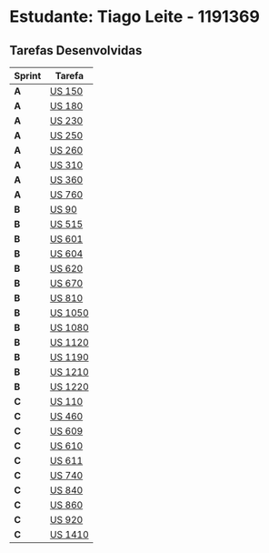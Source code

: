 # Estudante: Tiago Leite - 1191369

## Tarefas Desenvolvidas

| Sprint | Tarefa                                   |
|--------|------------------------------------------|
| **A**  | [US 150](../Sprint_A/us_150/readme.md)   |
| **A**  | [US 180](../Sprint_A/us_180/readme.md)   |
| **A**  | [US 230](../Sprint_A/us_230/readme.md)   |
| **A**  | [US 250](../Sprint_A/us_250/readme.md)   |
| **A**  | [US 260](../Sprint_A/us_260/readme.md)   |
| **A**  | [US 310](../Sprint_A/us_310/readme.md)   |
| **A**  | [US 360](../Sprint_A/us_360/readme.md)   |
| **A**  | [US 760](../Sprint_A/us_760/readme.md)   |
| **B**  | [US 90](../Sprint_B/us_90/readme.md)     |
| **B**  | [US 515](../Sprint_B/us_515/readme.md)   |
| **B**  | [US 601](../Sprint_B/us_601/readme.md)   |
| **B**  | [US 604](../Sprint_B/us_604/readme.md)   |
| **B**  | [US 620](../Sprint_B/us_620/readme.md)   |
| **B**  | [US 670](../Sprint_B/us_670/readme.md)   |
| **B**  | [US 810](../Sprint_B/us_810/readme.md)   |
| **B**  | [US 1050](../Sprint_B/us_1050/readme.md) |
| **B**  | [US 1080](../Sprint_B/us_1080/readme.md) |
| **B**  | [US 1120](../Sprint_B/us_1120/readme.md) |
| **B**  | [US 1190](../Sprint_B/us_1190/readme.md) |
| **B**  | [US 1210](../Sprint_B/us_1210/readme.md) |
| **B**  | [US 1220](../Sprint_B/us_1220/readme.md) |
| **C**  | [US 110](../Sprint_C/us_110/readme.md)   |
| **C**  | [US 460](../Sprint_C/us_460/readme.md)   |
| **C**  | [US 609](../Sprint_C/us_609/readme.md)   |
| **C**  | [US 610](../Sprint_C/us_610/readme.md)   |
| **C**  | [US 611](../Sprint_C/us_611/readme.md)   |
| **C**  | [US 740](../Sprint_C/us_740/readme.md)   |
| **C**  | [US 840](../Sprint_C/us_840/readme.md)   |
| **C**  | [US 860](../Sprint_C/us_860/readme.md)   |
| **C**  | [US 920](../Sprint_C/us_920/readme.md)   |
| **C**  | [US 1410](../Sprint_C/us_1410/readme.md) |
